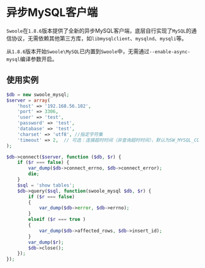 # 异步MySQL客户端

 `Swoole`在`1.8.6`版本提供了全新的异步MySQL客户端，底层自行实现了`MySQL`的通信协议，无需依赖其他第三方库，如`libmysqlclient`、`mysqlnd`、`mysqli`等。

从`1.8.6`版本开始`Swoole\MySQL`已内置到`Swoole`中，无需通过`--enable-async-mysql`编译参数开启。

使用实例
---
```php
$db = new swoole_mysql;
$server = array(
    'host' => '192.168.56.102',
	'port' => 3306,
    'user' => 'test',
    'password' => 'test',
    'database' => 'test',
	'charset' => 'utf8', //指定字符集
	'timeout' => 2,  // 可选：连接超时时间（非查询超时时间），默认为SW_MYSQL_CONNECT_TIMEOUT（1.0）
);

$db->connect($server, function ($db, $r) {
    if ($r === false) {
        var_dump($db->connect_errno, $db->connect_error);
        die;
    }
    $sql = 'show tables';
    $db->query($sql, function(swoole_mysql $db, $r) {
        if ($r === false)
        {
            var_dump($db->error, $db->errno);
        }
        elseif ($r === true )
        {
            var_dump($db->affected_rows, $db->insert_id);
        }
        var_dump($r);
        $db->close();
    });
});
```
